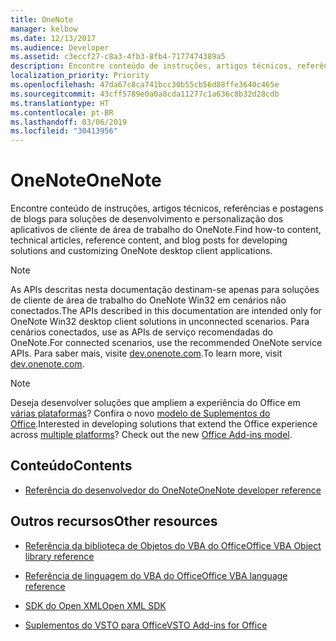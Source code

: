 ```yaml
---
title: OneNote
manager: kelbow
ms.date: 12/13/2017
ms.audience: Developer
ms.assetid: c3eccf27-c8a3-4fb3-8fb4-7177474389a5
description: Encontre conteúdo de instruções, artigos técnicos, referências e postagens de blogs para soluções de desenvolvimento e personalização dos aplicativos de cliente de área de trabalho do OneNote.
localization_priority: Priority
ms.openlocfilehash: 47da67c8ca741bcc30b55cb56d88ffe3640c465e
ms.sourcegitcommit: 43cff5789e0a0a8cda11277c1a636c8b32d28cdb
ms.translationtype: HT
ms.contentlocale: pt-BR
ms.lasthandoff: 03/06/2019
ms.locfileid: "30413956"
---
```

# <a name="onenote"></a><span data-ttu-id="34b7d-103">OneNote</span><span class="sxs-lookup"><span data-stu-id="34b7d-103">OneNote</span></span>

<span data-ttu-id="34b7d-104">Encontre conteúdo de instruções, artigos técnicos, referências e postagens de blogs para soluções de desenvolvimento e personalização dos aplicativos de cliente de área de trabalho do OneNote.</span><span class="sxs-lookup"><span data-stu-id="34b7d-104">Find how-to content, technical articles, reference content, and blog posts for developing solutions and customizing OneNote desktop client applications.</span></span>
  
> [!NOTE]
> <span data-ttu-id="34b7d-105">As APIs descritas nesta documentação destinam-se apenas para soluções de cliente de área de trabalho do OneNote Win32 em cenários não conectados.</span><span class="sxs-lookup"><span data-stu-id="34b7d-105">The APIs described in this documentation are intended only for OneNote Win32 desktop client solutions in unconnected scenarios.</span></span> <span data-ttu-id="34b7d-106">Para cenários conectados, use as APIs de serviço recomendadas do OneNote.</span><span class="sxs-lookup"><span data-stu-id="34b7d-106">For connected scenarios, use the recommended OneNote service APIs.</span></span> <span data-ttu-id="34b7d-107">Para saber mais, visite [dev.onenote.com](https://dev.onenote.com/).</span><span class="sxs-lookup"><span data-stu-id="34b7d-107">To learn more, visit [dev.onenote.com](https://dev.onenote.com/).</span></span> 
  
> [!NOTE]
> <span data-ttu-id="34b7d-p102">Deseja desenvolver soluções que ampliem a experiência do Office em [várias plataformas](https://docs.microsoft.com/office/dev/add-ins/overview/office-add-in-availability)? Confira o novo [modelo de Suplementos do Office](https://docs.microsoft.com/office/dev/add-ins/overview/office-add-ins).</span><span class="sxs-lookup"><span data-stu-id="34b7d-p102">Interested in developing solutions that extend the Office experience across [multiple platforms](https://docs.microsoft.com/office/dev/add-ins/overview/office-add-in-availability)? Check out the new [Office Add-ins model](https://docs.microsoft.com/office/dev/add-ins/overview/office-add-ins).</span></span>  
  
## <a name="contents"></a><span data-ttu-id="34b7d-110">Conteúdo</span><span class="sxs-lookup"><span data-stu-id="34b7d-110">Contents</span></span>
  
- [<span data-ttu-id="34b7d-111">Referência do desenvolvedor do OneNote</span><span class="sxs-lookup"><span data-stu-id="34b7d-111">OneNote developer reference</span></span>](onenote-developer-reference.md)
   
## <a name="other-resources"></a><span data-ttu-id="34b7d-112">Outros recursos</span><span class="sxs-lookup"><span data-stu-id="34b7d-112">Other resources</span></span>
  
- [<span data-ttu-id="34b7d-113">Referência da biblioteca de Objetos do VBA do Office</span><span class="sxs-lookup"><span data-stu-id="34b7d-113">Office VBA Object library reference</span></span>](https://docs.microsoft.com/office/vba/api/overview/library-reference)
  
- [<span data-ttu-id="34b7d-114">Referência de linguagem do VBA do Office</span><span class="sxs-lookup"><span data-stu-id="34b7d-114">Office VBA language reference</span></span>](https://docs.microsoft.com/office/vba/api/overview/language-reference)
  
- [<span data-ttu-id="34b7d-115">SDK do Open XML</span><span class="sxs-lookup"><span data-stu-id="34b7d-115">Open XML SDK</span></span>](https://docs.microsoft.com/office/open-xml/open-xml-sdk)
  
- [<span data-ttu-id="34b7d-116">Suplementos do VSTO para Office</span><span class="sxs-lookup"><span data-stu-id="34b7d-116">VSTO Add-ins for Office</span></span>](https://docs.microsoft.com/visualstudio/vsto/create-vsto-add-ins-for-office-by-using-visual-studio?view=vs-2017)
  

